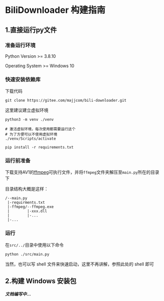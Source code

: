 # BiliDownloader 构建指南

## 1.直接运行py文件

### 准备运行环境
Python Version >= 3.8.10

Operating System >= Windows 10

### 快速安装依赖库
下载代码
```shell
git clone https://gitee.com/majjcom/bili-downloader.git
```
这里建议建立虚拟环境
```shell
python3 -m venv ./venv

# 激活虚拟环境，每次使用都需要运行这个
# 为了方便可以不使用虚拟环境
./venv/Scripts/activate
```

```shell
pip install -r requirements.txt
```
### 运行前准备
下载支持AV1的[ffmpeg](https://majjcom.lanzouy.com/iX5kY18c1dhi)可执行文件，并将`ffmpeg`文件夹解压至`main.py`所在的目录下

目录结构大概是这样：

```
/--main.py
 |-requirments.txt
 |-ffmpeg/--ffmpeg.exe
 |        |-xxx.dll
 |        |-...
 |-...
```



### 运行
在`src/../`目录中使用以下命令
```shell
python ./src/main.py
```
当然，也可以写 shell 文件来快速启动，这里不再讲解，参照此处的 shell 即可

## 2.构建 Windows 安装包

***文档编写中...***
